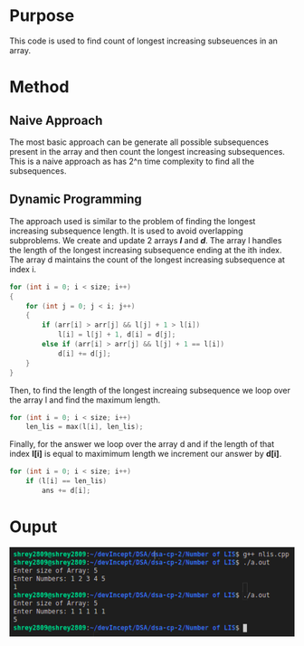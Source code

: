# Purpose

This code is used to find count of longest increasing subseuences in an array.

# Method

## Naive Approach

The most basic approach can be generate all possible subsequences present in the array and then count the longest increasing subsequences. This is a naive approach as has 2^n time complexity to find all the subsequences.

## Dynamic Programming

The approach used is similar to the problem of finding the longest increasing subsequence length. It is used to avoid overlapping subproblems. We create and update 2 arrays **_l_** and **_d_**. The array l handles the length of the longest increasing subsequence ending at the ith index. The array d maintains the count of the longest increasing subsequence at index i.

```c++
for (int i = 0; i < size; i++)
{
    for (int j = 0; j < i; j++)
    {
        if (arr[i] > arr[j] && l[j] + 1 > l[i])
            l[i] = l[j] + 1, d[i] = d[j];
        else if (arr[i] > arr[j] && l[j] + 1 == l[i])
            d[i] += d[j];
    }
}
```


Then, to find the length of the longest increaing subsequence we loop over the array l and find the maximum length.

```c++
for (int i = 0; i < size; i++)
    len_lis = max(l[i], len_lis);
```

Finally, for the answer we loop over the array d and if the length of that index **l[i]** is equal to maximimum length we increment our answer by **d[i]**.

```c++
for (int i = 0; i < size; i++)
    if (l[i] == len_lis)
        ans += d[i];
```
# Ouput

![Output image](output.png)